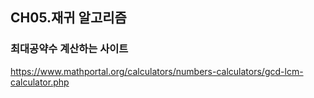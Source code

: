 ## CH05.재귀 알고리즘


### 최대공약수 계산하는 사이트
https://www.mathportal.org/calculators/numbers-calculators/gcd-lcm-calculator.php